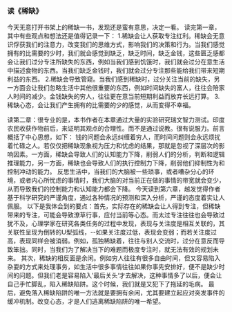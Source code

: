 ### 读《稀缺》
今天无意打开书架上的稀缺一书，发现还是蛮有意思，决定一看。
读完第一章，其中有些观点和想法还是值得记录一下：
1.稀缺会让人获取专注红利。稀缺会无意识俘获我们的注意力，改变我们的思维方式，影响我们的决策和行为。当我们感觉拥有的比需要的少时，我们就会感觉到缺乏，缺乏时间，缺乏金钱，这些匮乏感都会让我们过分专注所缺失的东西，例如当我们感到饥饿时，我们就会过分在意生活中描述食物的东西。当我们缺乏金钱时，我们就会过分专注那些能给我们带来短期利益的东西。
2.稀缺会导致管窥。当我们感到稀缺时，过分关注当前的缺失，另一方面会让我们忽略生活中其他很重要的东西，例如时间缺失的富人，往往会陪家人时间的减少。金钱缺失的穷人，往往更在意当前短期利益而放弃长远打算。
3.稀缺心态，会让我们产生拥有的比需要的少的感觉，从而变得不幸福。

读第二章：很专业的是，本书作者在本章通过大量的实验研究瑞文智力测试。印度农民收获作物前后，来证明其观点的合理性。而不是通过说教。很有说服力。前言概括了中心思想，如下：
 钱的问题会永远纠缠着穷人，而时间问题则会永远烦扰着忙碌之人。若仅仅把稀缺现象视为压力和忧虑的结果，那就是忽视了深层次的影响因素。一方面，稀缺会导致人们的认知能力下降，削弱人们的分析，判断和逻辑推理能力，另一方面，稀缺也会导致人们的执行控制力下降，削弱他们抑制性为和控制冲动的能力。
反思生活中，当我们的大脑被一些琐事，或者嘈杂分心的环境，或者内心所忧虑的事情时，我们大脑的对当前正在做的事情的带宽就会变少，从而导致我们的控制能力和认知能力都会下降。
今天读到第六章，越发觉得作者基于科学研究的严谨角度，通过各种情况的预测和深入分析，严谨的态度着实让人佩服。
以下是我体会到的要点：首先，实际存在的稀缺会让人得到专注，但稀缺带来的专注，可能会导致潦草行事，应付当前等心态。而太过专注往往也会导致过犹不及，心理学家在研究各类任务的过程中发现，表现与关注度是相互关联的，其关联性呈现为倒转的U型弧线，--如果关注度过低，表现会变弱；而若关注度过高，表现同样会被消弱。例如，孤独稀缺着，往往与别人交流时，过分在意反而导致笨拙。同时，当我们为了解决当下的难题而极度专注时，就无法有效的规划未来。
其次，稀缺的相反面是余闲。例如穷人往往有很多自由时间，但又容易陷入杂耍的方式来处理事务，如生活中很多事情往往如果你事先安排好，便不是缺少时间的问题。但我们老是容易陷入’最后关头‘才去解决，这种事情多了以后，便会让自己手忙脚乱，陷入稀缺陷阱。这个时候，我们就是又犯下了拖延的毛病。
最后，避免落入稀缺陷阱的唯一方法就是要拥有余闲，尤其要建立起应对突发事件的缓冲机制。改变心态，才是人们逃离稀缺陷阱的唯一希望。





